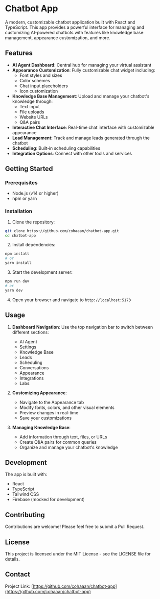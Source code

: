 # Chatbot App

A modern, customizable chatbot application built with React and TypeScript. This app provides a powerful interface for managing and customizing AI-powered chatbots with features like knowledge base management, appearance customization, and more.

## Features

- **AI Agent Dashboard**: Central hub for managing your virtual assistant
- **Appearance Customization**: Fully customizable chat widget including:
  - Font styles and sizes
  - Color schemes
  - Chat input placeholders
  - Icon customization
- **Knowledge Base Management**: Upload and manage your chatbot's knowledge through:
  - Text input
  - File uploads
  - Website URLs
  - Q&A pairs
- **Interactive Chat Interface**: Real-time chat interface with customizable appearance
- **Lead Management**: Track and manage leads generated through the chatbot
- **Scheduling**: Built-in scheduling capabilities
- **Integration Options**: Connect with other tools and services

## Getting Started

### Prerequisites

- Node.js (v14 or higher)
- npm or yarn

### Installation

1. Clone the repository:
```bash
git clone https://github.com/cohaaan/chatbot-app.git
cd chatbot-app
```

2. Install dependencies:
```bash
npm install
# or
yarn install
```

3. Start the development server:
```bash
npm run dev
# or
yarn dev
```

4. Open your browser and navigate to `http://localhost:5173`

## Usage

1. **Dashboard Navigation**: Use the top navigation bar to switch between different sections:
   - AI Agent
   - Settings
   - Knowledge Base
   - Leads
   - Scheduling
   - Conversations
   - Appearance
   - Integrations
   - Labs

2. **Customizing Appearance**: 
   - Navigate to the Appearance tab
   - Modify fonts, colors, and other visual elements
   - Preview changes in real-time
   - Save your customizations

3. **Managing Knowledge Base**:
   - Add information through text, files, or URLs
   - Create Q&A pairs for common queries
   - Organize and manage your chatbot's knowledge

## Development

The app is built with:
- React
- TypeScript
- Tailwind CSS
- Firebase (mocked for development)

## Contributing

Contributions are welcome! Please feel free to submit a Pull Request.

## License

This project is licensed under the MIT License - see the LICENSE file for details.

## Contact

Project Link: [https://github.com/cohaaan/chatbot-app](https://github.com/cohaaan/chatbot-app)

